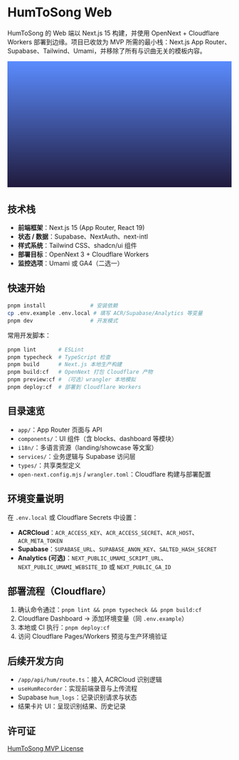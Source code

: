 # HumToSong Web

HumToSong 的 Web 端以 Next.js 15 构建，并使用 OpenNext + Cloudflare Workers 部署到边缘。项目已收敛为 MVP 所需的最小栈：Next.js App Router、Supabase、Tailwind、Umami，并移除了所有与识曲无关的模板内容。

![preview](preview.png)

## 技术栈

- **前端框架**：Next.js 15 (App Router, React 19)
- **状态 / 数据**：Supabase、NextAuth、next-intl
- **样式系统**：Tailwind CSS、shadcn/ui 组件
- **部署目标**：OpenNext 3 + Cloudflare Workers
- **监控选项**：Umami 或 GA4（二选一）

## 快速开始

```bash
pnpm install              # 安装依赖
cp .env.example .env.local # 填写 ACR/Supabase/Analytics 等变量
pnpm dev                  # 开发模式
```

常用开发脚本：

```bash
pnpm lint       # ESLint
pnpm typecheck  # TypeScript 检查
pnpm build      # Next.js 本地生产构建
pnpm build:cf   # OpenNext 打包 Cloudflare 产物
pnpm preview:cf # （可选）wrangler 本地模拟
pnpm deploy:cf  # 部署到 Cloudflare Workers
```

## 目录速览

- `app/`：App Router 页面与 API
- `components/`：UI 组件（含 blocks、dashboard 等模块）
- `i18n/`：多语言资源（landing/showcase 等文案）
- `services/`：业务逻辑与 Supabase 访问层
- `types/`：共享类型定义
- `open-next.config.mjs` / `wrangler.toml`：Cloudflare 构建与部署配置

## 环境变量说明

在 `.env.local` 或 Cloudflare Secrets 中设置：

- **ACRCloud**：`ACR_ACCESS_KEY`、`ACR_ACCESS_SECRET`、`ACR_HOST`、`ACR_META_TOKEN`
- **Supabase**：`SUPABASE_URL`、`SUPABASE_ANON_KEY`、`SALTED_HASH_SECRET`
- **Analytics (可选)**：`NEXT_PUBLIC_UMAMI_SCRIPT_URL`、`NEXT_PUBLIC_UMAMI_WEBSITE_ID` 或 `NEXT_PUBLIC_GA_ID`

## 部署流程（Cloudflare）

1. 确认命令通过：`pnpm lint && pnpm typecheck && pnpm build:cf`
2. Cloudflare Dashboard → 添加环境变量（同 `.env.example`）
3. 本地或 CI 执行：`pnpm deploy:cf`
4. 访问 Cloudflare Pages/Workers 预览与生产环境验证

## 后续开发方向

- `/app/api/hum/route.ts`：接入 ACRCloud 识别逻辑
- `useHumRecorder`：实现前端录音与上传流程
- Supabase `hum_logs`：记录识别请求与状态
- 结果卡片 UI：呈现识别结果、历史记录

## 许可证

[HumToSong MVP License](LICENSE)
